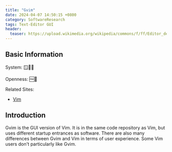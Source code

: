 ```yaml
---
title: "Gvim"
date: 2024-04-07 14:50:15 +0800
category: SoftwareResearch
tags: Text-Editor GUI
header:
  teaser: https://upload.wikimedia.org/wikipedia/commons/f/ff/Editor_de_texto_Gvim.png
---
```


## Basic Information

System: 🪟🍎🐧

Openness: 🆓📖

Related Sites:

* [Vim](https://www.vim.org/)

## Introduction

Gvim is the GUI version of Vim. It is in the same code repository as Vim, but uses different startup entrances as software. There are also many differences between Gvim and Vim in terms of user experience. Some Vim users don't particularly like Gvim.
